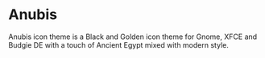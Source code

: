 # Anubis
Anubis icon theme is a Black and Golden icon theme for Gnome, XFCE and Budgie DE with a touch of Ancient Egypt mixed with modern style.
